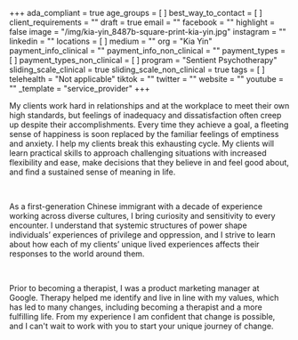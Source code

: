 +++
ada_compliant = true
age_groups = [ ]
best_way_to_contact = [ ]
client_requirements = ""
draft = true
email = ""
facebook = ""
highlight = false
image = "/img/kia-yin_8487b-square-print-kia-yin.jpg"
instagram = ""
linkedin = ""
locations = [ ]
medium = ""
org = "Kia Yin"
payment_info_clinical = ""
payment_info_non_clinical = ""
payment_types = [ ]
payment_types_non_clinical = [ ]
program = "Sentient Psychotherapy"
sliding_scale_clinical = true
sliding_scale_non_clinical = true
tags = [ ]
telehealth = "Not applicable"
tiktok = ""
twitter = ""
website = ""
youtube = ""
_template = "service_provider"
+++

My clients work hard in relationships and at the workplace to meet their own high standards, but feelings of inadequacy and dissatisfaction often creep up despite their accomplishments. Every time they achieve a goal, a fleeting sense of happiness is soon replaced by the familiar feelings of emptiness and anxiety. I help my clients break this exhausting cycle. My clients will learn practical skills to approach challenging situations with increased flexibility and ease, make decisions that they believe in and feel good about, and find a sustained sense of meaning in life. 

<br>

As a first-generation Chinese immigrant with a decade of experience working across diverse cultures, I bring curiosity and sensitivity to every encounter. I understand that systemic structures of power shape individuals’ experiences of privilege and oppression, and I strive to learn about how each of my clients’ unique lived experiences affects their responses to the world around them. 

<br>

Prior to becoming a therapist, I was a product marketing manager at Google. Therapy helped me identify and live in line with my values, which has led to many changes, including becoming a therapist and a more fulfilling life. From my experience I am confident that change is possible, and I can't wait to work with you to start your unique journey of change.
